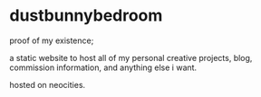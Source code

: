 # dustbunnybedroom
proof of my existence;

a static website to host all of my personal creative projects, blog, 
commission information, and anything else i want.

hosted on neocities. 
